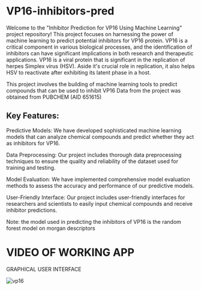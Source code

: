 # VP16-inhibitors-pred
Welcome to the "Inhibitor Prediction for VP16 Using Machine Learning" project repository! This project focuses on harnessing the power of machine learning to predict potential inhibitors for VP16 protein. VP16 is a critical component in various biological processes, and the identification of inhibitors can have significant implications in both research and therapeutic applications.
VP16 is a viral protein that is significant in the replication of herpes Simplex virus (HSV). Aside it's crucial role in replication, it also helps HSV to reactivate after exhibiting its latent phase in a host.

This project involves the building of machine learning tools to predict compounds that can be used to inhibit VP16
Data from the project was obtained from PUBCHEM (AID 651615)

## Key Features:
  Predictive Models: We have developed sophisticated machine learning models that can analyze chemical compounds and predict whether they act as inhibitors for VP16.
  
  Data Preprocessing: Our project includes thorough data preprocessing techniques to ensure the quality and reliability of the dataset used for training and testing.
  
  Model Evaluation: We have implemented comprehensive model evaluation methods to assess the accuracy and performance of our predictive models.
  
  User-Friendly Interface: Our project includes user-friendly interfaces for researchers and scientists to easily input chemical compounds and receive inhibitor predictions.

  Note: the model used in predicting the inhibitors of VP16 is the random forest model on morgan descriptors


# VIDEO OF WORKING APP
GRAPHICAL USER INTERFACE

![vp16](https://github.com/Ghaby-X/VP16-inhibitors-pred/assets/105595126/4869f701-9063-4fea-ba24-0b2518277c54)
